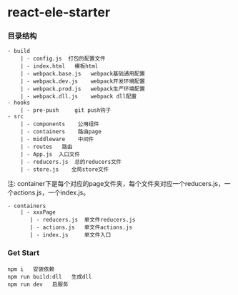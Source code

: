 # react-ele-starter

### 目录结构
```
- build
    | - config.js  打包的配置文件
    | - index.html   模板html
    | - webpack.base.js   webpack基础通用配置
    | - webpack.dev.js    webpack开发环境配置
    | - webpack.prod.js   webpack生产环境配置
    | - webpack.dll.js    webpack dll配置
- hooks
    | - pre-push     git push钩子
- src
    | - components    公用组件
    | - containers    路由page
    | - middleware    中间件
    | - routes   路由
    | - App.js 	入口文件
    | - reducers.js  总的reducers文件
    | - store.js    全局store文件
```

注: container下是每个对应的page文件夹，每个文件夹对应一个reducers.js，一个actions.js，一个index.js。
```
- containers
    | - xxxPage
       | - reducers.js  单文件reducers.js
       | - actions.js   单文件actions.js
       | - index.js     单文件入口

```

### Get Start
```
npm i   安装依赖
npm run build:dll   生成dll
npm run dev   启服务
```

